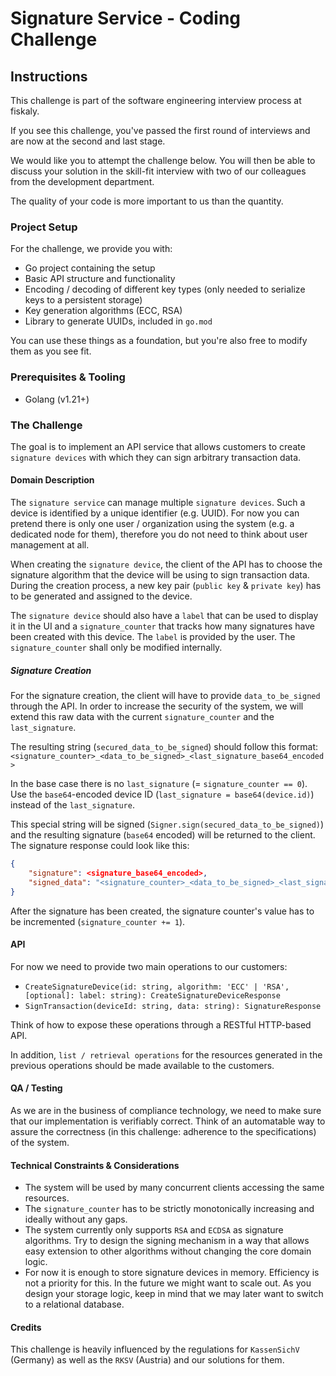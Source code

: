 # Signature Service - Coding Challenge

## Instructions

This challenge is part of the software engineering interview process at fiskaly.

If you see this challenge, you've passed the first round of interviews and are now at the second and last stage.

We would like you to attempt the challenge below. You will then be able to discuss your solution in the skill-fit interview with two of our colleagues from the development department.

The quality of your code is more important to us than the quantity.

### Project Setup

For the challenge, we provide you with:

- Go project containing the setup
- Basic API structure and functionality
- Encoding / decoding of different key types (only needed to serialize keys to a persistent storage)
- Key generation algorithms (ECC, RSA)
- Library to generate UUIDs, included in `go.mod`

You can use these things as a foundation, but you're also free to modify them as you see fit.

### Prerequisites & Tooling

- Golang (v1.21+)

### The Challenge

The goal is to implement an API service that allows customers to create `signature devices` with which they can sign arbitrary transaction data.

#### Domain Description

The `signature service` can manage multiple `signature devices`. Such a device is identified by a unique identifier (e.g. UUID). For now you can pretend there is only one user / organization using the system (e.g. a dedicated node for them), therefore you do not need to think about user management at all.

When creating the `signature device`, the client of the API has to choose the signature algorithm that the device will be using to sign transaction data. During the creation process, a new key pair (`public key` & `private key`) has to be generated and assigned to the device.

The `signature device` should also have a `label` that can be used to display it in the UI and a `signature_counter` that tracks how many signatures have been created with this device. The `label` is provided by the user. The `signature_counter` shall only be modified internally.

##### Signature Creation

For the signature creation, the client will have to provide `data_to_be_signed` through the API. In order to increase the security of the system, we will extend this raw data with the current `signature_counter` and the `last_signature`.

The resulting string (`secured_data_to_be_signed`) should follow this format: `<signature_counter>_<data_to_be_signed>_<last_signature_base64_encoded>`

In the base case there is no `last_signature` (= `signature_counter == 0`). Use the `base64`-encoded device ID (`last_signature = base64(device.id)`) instead of the `last_signature`.

This special string will be signed (`Signer.sign(secured_data_to_be_signed)`) and the resulting signature (`base64` encoded) will be returned to the client. The signature response could look like this:

```json
{ 
    "signature": <signature_base64_encoded>,
    "signed_data": "<signature_counter>_<data_to_be_signed>_<last_signature_base64_encoded>"
}
```

After the signature has been created, the signature counter's value has to be incremented (`signature_counter += 1`).

#### API

For now we need to provide two main operations to our customers:

- `CreateSignatureDevice(id: string, algorithm: 'ECC' | 'RSA', [optional]: label: string): CreateSignatureDeviceResponse`
- `SignTransaction(deviceId: string, data: string): SignatureResponse`

Think of how to expose these operations through a RESTful HTTP-based API.

In addition, `list / retrieval operations` for the resources generated in the previous operations should be made available to the customers.

#### QA / Testing

As we are in the business of compliance technology, we need to make sure that our implementation is verifiably correct. Think of an automatable way to assure the correctness (in this challenge: adherence to the specifications) of the system.

#### Technical Constraints & Considerations

- The system will be used by many concurrent clients accessing the same resources.
- The `signature_counter` has to be strictly monotonically increasing and ideally without any gaps.
- The system currently only supports `RSA` and `ECDSA` as signature algorithms. Try to design the signing mechanism in a way that allows easy extension to other algorithms without changing the core domain logic.
- For now it is enough to store signature devices in memory. Efficiency is not a priority for this. In the future we might want to scale out. As you design your storage logic, keep in mind that we may later want to switch to a relational database.

#### Credits

This challenge is heavily influenced by the regulations for `KassenSichV` (Germany) as well as the `RKSV` (Austria) and our solutions for them.
